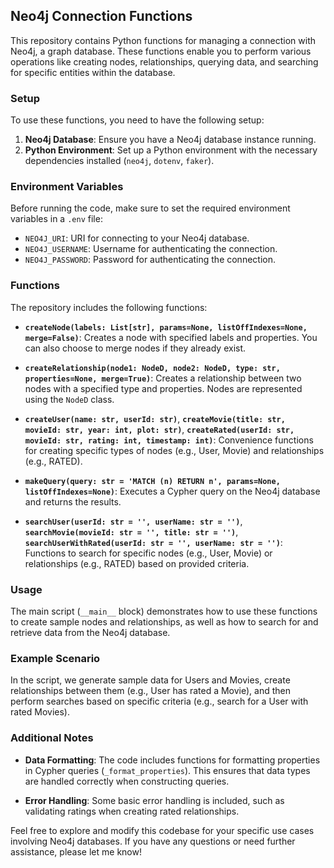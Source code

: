 ## Neo4j Connection Functions

This repository contains Python functions for managing a connection with Neo4j, a graph database. These functions enable you to perform various operations like creating nodes, relationships, querying data, and searching for specific entities within the database.

### Setup

To use these functions, you need to have the following setup:

1. **Neo4j Database**: Ensure you have a Neo4j database instance running.
2. **Python Environment**: Set up a Python environment with the necessary dependencies installed (`neo4j`, `dotenv`, `faker`).

### Environment Variables

Before running the code, make sure to set the required environment variables in a `.env` file:

- `NEO4J_URI`: URI for connecting to your Neo4j database.
- `NEO4J_USERNAME`: Username for authenticating the connection.
- `NEO4J_PASSWORD`: Password for authenticating the connection.

### Functions

The repository includes the following functions:

- **`createNode(labels: List[str], params=None, listOffIndexes=None, merge=False)`**: Creates a node with specified labels and properties. You can also choose to merge nodes if they already exist.
  
- **`createRelationship(node1: NodeD, node2: NodeD, type: str, properties=None, merge=True)`**: Creates a relationship between two nodes with a specified type and properties. Nodes are represented using the `NodeD` class.
  
- **`createUser(name: str, userId: str)`**, **`createMovie(title: str, movieId: str, year: int, plot: str)`**, **`createRated(userId: str, movieId: str, rating: int, timestamp: int)`**: Convenience functions for creating specific types of nodes (e.g., User, Movie) and relationships (e.g., RATED).

- **`makeQuery(query: str = 'MATCH (n) RETURN n', params=None, listOffIndexes=None)`**: Executes a Cypher query on the Neo4j database and returns the results.

- **`searchUser(userId: str = '', userName: str = '')`**, **`searchMovie(movieId: str = '', title: str = '')`**, **`searchUserWithRated(userId: str = '', userName: str = '')`**: Functions to search for specific nodes (e.g., User, Movie) or relationships (e.g., RATED) based on provided criteria.

### Usage

The main script (`__main__` block) demonstrates how to use these functions to create sample nodes and relationships, as well as how to search for and retrieve data from the Neo4j database.

### Example Scenario

In the script, we generate sample data for Users and Movies, create relationships between them (e.g., User has rated a Movie), and then perform searches based on specific criteria (e.g., search for a User with rated Movies).

### Additional Notes

- **Data Formatting**: The code includes functions for formatting properties in Cypher queries (`_format_properties`). This ensures that data types are handled correctly when constructing queries.

- **Error Handling**: Some basic error handling is included, such as validating ratings when creating rated relationships.

Feel free to explore and modify this codebase for your specific use cases involving Neo4j databases. If you have any questions or need further assistance, please let me know!
